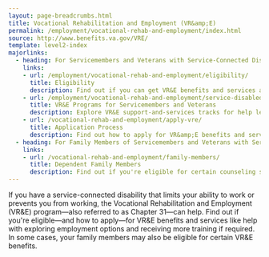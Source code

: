 ```yaml
---
layout: page-breadcrumbs.html
title: Vocational Rehabilitation and Employment (VR&amp;E)
permalink: /employment/vocational-rehab-and-employment/index.html
source: http://www.benefits.va.gov/VRE/
template: level2-index
majorlinks:
  - heading: For Servicemembers and Veterans with Service-Connected Disabilities
    links:
    - url: /employment/vocational-rehab-and-employment/eligibility/
      title: Eligibility
      description: Find out if you can get VR&E benefits and services as a Servicemember or Veteran.
    - url: /employment/vocational-rehab-and-employment/service-disabled/
      title: VR&E Programs for Servicemembers and Veterans
      description: Explore VR&E support-and-services tracks for help learning new skills, finding a new job, starting a business, receiving educational counseling, or returning to your former job.
    - url: /vocational-rehab-and-employment/apply-vre/
      title: Application Process
      description: Find out how to apply for VR&amp;E benefits and services as a Servicemember or Veteran.
  - heading: For Family Members of Servicemembers and Veterans with Service-Connected Disabilities
    links:
    - url: /vocational-rehab-and-employment/family-members/
      title: Dependent Family Members
      description: Find out if you're eligible for certain counseling services, training, and education benefits.
---
```


<div class="va-introtext">

If you have a service-connected disability that limits your ability to work or prevents you from working, the Vocational Rehabilitation and Employment (VR&amp;E) program—also referred to as Chapter 31—can help. Find out if you're eligible—and how to apply—for VR&E benefits and services like help with exploring employment options and receiving more training if required. In some cases, your family members may also be eligible for certain VR&E benefits.

</div>
